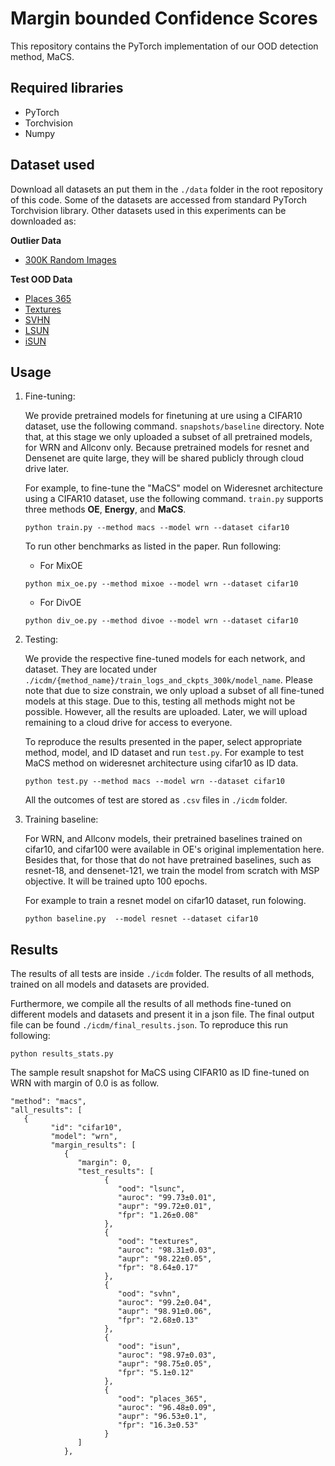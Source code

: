 # Margin bounded Confidence Scores

This repository contains the PyTorch implementation of our OOD detection method, MaCS.

## Required libraries

- PyTorch
- Torchvision
- Numpy

## Dataset used

Download all datasets an put them in the `./data` folder in the root repository of this code. Some of the datasets are accessed from standard PyTorch Torchvision library. Other datasets used in this experiments can be downloaded as:

**Outlier Data**

- [300K Random Images](https://people.eecs.berkeley.edu/~hendrycks/300K_random_images.npy)

**Test OOD Data**

- [Places 365](http://places2.csail.mit.edu/download.html)
- [Textures](https://www.robots.ox.ac.uk/~vgg/data/dtd/)
- [SVHN](http://ufldl.stanford.edu/housenumbers/)
- [LSUN](https://www.dropbox.com/scl/fi/ohqceel2yrxuhntg0mirg/LSUN.tar.gz?rlkey=l2ovcmekq2gj529m3b2hw2ppp&e=1)
- [iSUN](https://www.dropbox.com/scl/fi/wpkzixs1zbqomg5ufq0dd/iSUN.tar.gz?rlkey=46mty3ly8kk3vdxtlnmdjc6zu&e=1)

## Usage

1. Fine-tuning:

   We provide pretrained models for finetuning at ure using a CIFAR10 dataset, use the following command. `snapshots/baseline` directory. Note that, at this stage we only uploaded a subset of all pretrained models, for WRN and Allconv only. Because pretrained models for resnet and Densenet are quite large, they will be shared publicly through cloud drive later.

   For example, to fine-tune the "MaCS" model on Wideresnet architecture using a CIFAR10 dataset, use the following command. `train.py` supports three methods **OE**, **Energy**, and **MaCS**.

   ```
   python train.py --method macs --model wrn --dataset cifar10
   ```

   To run other benchmarks as listed in the paper. Run following:

   - For MixOE

   ```
   python mix_oe.py --method mixoe --model wrn --dataset cifar10
   ```

   - For DivOE

   ```
   python div_oe.py --method divoe --model wrn --dataset cifar10
   ```

2. Testing:

   We provide the respective fine-tuned models for each network, and dataset. They are located under `./icdm/{method_name}/train_logs_and_ckpts_300k/model_name`. Please note that due to size constrain, we only upload a subset of all fine-tuned models at this stage. Due to this, testing all methods might not be possible. However, all the results are uploaded. Later, we will upload remaining to a cloud drive for access to everyone.

   To reproduce the results presented in the paper, select appropriate method, model, and ID dataset and run `test.py`. For example to test MaCS method on wideresnet architecture using cifar10 as ID data.

   ```
   python test.py --method macs --model wrn --dataset cifar10
   ```

   All the outcomes of test are stored as `.csv` files in `./icdm` folder.

3. Training baseline:

   For WRN, and Allconv models, their pretrained baselines trained on cifar10, and cifar100 were available in OE's original implementation here. Besides that, for those that do not have pretrained baselines, such as resnet-18, and densenet-121, we train the model from scratch with MSP objective. It will be trained upto 100 epochs.

   For example to train a resnet model on cifar10 dataset, run folowing.

   ```
   python baseline.py  --model resnet --dataset cifar10
   ```

## Results

The results of all tests are inside `./icdm` folder. The results of all methods, trained on all models and datasets are provided.

Furthermore, we compile all the results of all methods fine-tuned on different models and datasets and present it in a json file. The final output file can be found `./icdm/final_results.json`. To reproduce this run following:

```
python results_stats.py
```

The sample result snapshot for MaCS using CIFAR10 as ID fine-tuned on WRN with margin of 0.0 is as follow.

```
"method": "macs",
"all_results": [
   {
         "id": "cifar10",
         "model": "wrn",
         "margin_results": [
            {
               "margin": 0,
               "test_results": [
                     {
                        "ood": "lsunc",
                        "auroc": "99.73±0.01",
                        "aupr": "99.72±0.01",
                        "fpr": "1.26±0.08"
                     },
                     {
                        "ood": "textures",
                        "auroc": "98.31±0.03",
                        "aupr": "98.22±0.05",
                        "fpr": "8.64±0.17"
                     },
                     {
                        "ood": "svhn",
                        "auroc": "99.2±0.04",
                        "aupr": "98.91±0.06",
                        "fpr": "2.68±0.13"
                     },
                     {
                        "ood": "isun",
                        "auroc": "98.97±0.03",
                        "aupr": "98.75±0.05",
                        "fpr": "5.1±0.12"
                     },
                     {
                        "ood": "places_365",
                        "auroc": "96.48±0.09",
                        "aupr": "96.53±0.1",
                        "fpr": "16.3±0.53"
                     }
               ]
            },
```
